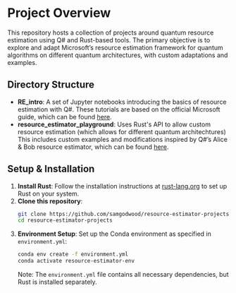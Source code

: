 # Project Overview

This repository hosts a collection of projects around quantum resource estimation using Q# and Rust-based tools. The primary objective is to explore and adapt Microsoft’s resource estimation framework for quantum algorithms on different quantum architectures, with custom adaptations and examples.

## Directory Structure

- **RE_intro**: A set of Jupyter notebooks introducing the basics of resource estimation with Q#. These tutorials are based on the official Microsoft guide, which can be found [here](https://learn.microsoft.com/en-us/azure/quantum/intro-to-resource-estimation).
- **resource_estimator_playground**: Uses Rust's API to allow custom resource estimation (which allows for different quantum architechtures)
 This includes custom examples and modifications inspired by Q#’s Alice & Bob resource estimator, which can be found [here](https://github.com/Alice-Bob-SW/qsharp-alice-bob-resource-estimator/tree/main).

## Setup & Installation

1. **Install Rust**: Follow the installation instructions at [rust-lang.org](https://rust-lang.org) to set up Rust on your system.
2. **Clone this repository**:
    ```bash
    git clone https://github.com/samgodwood/resource-estimator-projects
    cd resource-estimator-projects
    ```
3. **Environment Setup**: Set up the Conda environment as specified in `environment.yml`:
    ```bash
    conda env create -f environment.yml
    conda activate resource-estimator-env
    ```
   Note: The `environment.yml` file contains all necessary dependencies, but Rust is installed separately.

